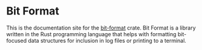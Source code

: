 # Bit Format

This is the documentation site for the
[bit-format](https://crates.io/crates/bitformat) crate. Bit Format is a library
written in the Rust programming language that helps with formatting bit-focused
data structures for inclusion in log files or printing to a terminal.
